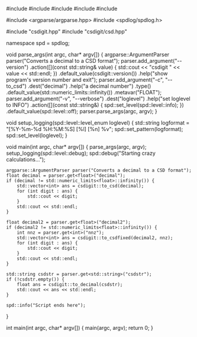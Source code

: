 #include <iostream>
#include <string>
#include <cmath>
#include <vector>
#include <algorithm>

#include <argparse/argparse.hpp>
#include <spdlog/spdlog.h>

#include "csdigit.hpp"
#include "csdigit/csd.hpp"

namespace spd = spdlog;

void parse_args(int argc, char\* argv[]) {
argparse::ArgumentParser parser("Converts a decimal to a CSD format");
parser.add_argument("--version")
.action([](const std::string& value) { std::cout << "csdigit " << value << std::endl; })
.default_value(csdigit::version())
.help("show program's version number and exit");
parser.add_argument("-c", "--to_csd")
.dest("decimal")
.help("a decimal number")
.type<float>()
.default_value(std::numeric_limits<float>::infinity())
.metavar("FLOAT");
parser.add_argument("-v", "--verbose")
.dest("loglevel")
.help("set loglevel to INFO")
.action([](const std::string&) { spd::set_level(spd::level::info); })
.default_value(spd::level::off);
parser.parse_args(argc, argv);
}

void setup_logging(spd::level::level_enum loglevel) {
std::string logformat = "[%Y-%m-%d %H:%M:%S] [%l] [%n] %v";
spd::set_pattern(logformat);
spd::set_level(loglevel);
}

void main(int argc, char\* argv[]) {
parse_args(argc, argv);
setup_logging(spd::level::debug);
spd::debug("Starting crazy calculations...");

    argparse::ArgumentParser parser("Converts a decimal to a CSD format");
    float decimal = parser.get<float>("decimal");
    if (decimal != std::numeric_limits<float>::infinity()) {
        std::vector<int> ans = csdigit::to_csd(decimal);
        for (int digit : ans) {
            std::cout << digit;
        }
        std::cout << std::endl;
    }

    float decimal2 = parser.get<float>("decimal2");
    if (decimal2 != std::numeric_limits<float>::infinity()) {
        int nnz = parser.get<int>("nnz");
        std::vector<int> ans = csdigit::to_csdfixed(decimal2, nnz);
        for (int digit : ans) {
            std::cout << digit;
        }
        std::cout << std::endl;
    }

    std::string csdstr = parser.get<std::string>("csdstr");
    if (!csdstr.empty()) {
        float ans = csdigit::to_decimal(csdstr);
        std::cout << ans << std::endl;
    }

    spd::info("Script ends here");

}

int main(int argc, char\* argv[]) {
main(argc, argv);
return 0;
}
